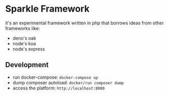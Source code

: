 # Sparkle Framework

it's an experimental framework written in php that borrows ideas from other frameworks like:
- deno's oak
- node's koa
- node's express

## Development
- run docker-compose: `docker-compose up`
- dump composer autoload: `docker/run composer dump`
- access the platform: `http://localhost:8080`